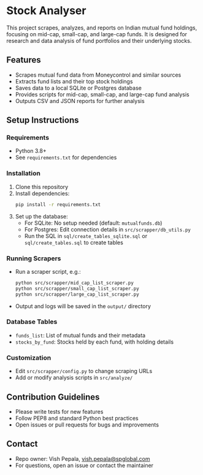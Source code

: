 # Stock Analyser

This project scrapes, analyzes, and reports on Indian mutual fund holdings, focusing on mid-cap, small-cap, and large-cap funds. It is designed for research and data analysis of fund portfolios and their underlying stocks.

## Features
- Scrapes mutual fund data from Moneycontrol and similar sources
- Extracts fund lists and their top stock holdings
- Saves data to a local SQLite or Postgres database
- Provides scripts for mid-cap, small-cap, and large-cap fund analysis
- Outputs CSV and JSON reports for further analysis

## Setup Instructions

### Requirements
- Python 3.8+
- See `requirements.txt` for dependencies

### Installation
1. Clone this repository
2. Install dependencies:
   ```sh
   pip install -r requirements.txt
   ```
3. Set up the database:
   - For SQLite: No setup needed (default: `mutualfunds.db`)
   - For Postgres: Edit connection details in `src/scrapper/db_utils.py`
   - Run the SQL in `sql/create_tables_sqlite.sql` or `sql/create_tables.sql` to create tables

### Running Scrapers
- Run a scraper script, e.g.:
  ```sh
  python src/scrapper/mid_cap_list_scraper.py
  python src/scrapper/small_cap_list_scraper.py
  python src/scrapper/large_cap_list_scraper.py
  ```
- Output and logs will be saved in the `output/` directory

### Database Tables
- `funds_list`: List of mutual funds and their metadata
- `stocks_by_fund`: Stocks held by each fund, with holding details

### Customization
- Edit `src/scrapper/config.py` to change scraping URLs
- Add or modify analysis scripts in `src/analyze/`

## Contribution Guidelines
- Please write tests for new features
- Follow PEP8 and standard Python best practices
- Open issues or pull requests for bugs and improvements

## Contact
- Repo owner: Vish Pepala, vish.pepala@spglobal.com
- For questions, open an issue or contact the maintainer